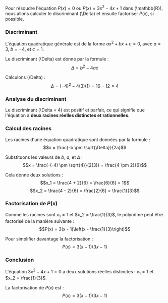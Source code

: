 Pour résoudre l'équation $P(x) = 0$ où $P(x) = 3x^2 - 4x + 1$ dans \(\mathbb{R}\), nous allons calculer le discriminant \(\Delta\) et ensuite factoriser $P(x)$, si possible.

### Discriminant
L'équation quadratique générale est de la forme $ax^2 + bx + c = 0$, avec $a = 3$, $b = -4$, et $c = 1$.

Le discriminant \(\Delta\) est donné par la formule :
$$\Delta = b^2 - 4ac$$

Calculons \(\Delta\) :
$$\Delta = (-4)^2 - 4(3)(1) = 16 - 12 = 4$$

### Analyse du discriminant
Le discriminant \(\Delta = 4\) est positif et parfait, ce qui signifie que l'équation a **deux racines réelles distinctes et rationnelles**.

### Calcul des racines
Les racines d'une équation quadratique sont données par la formule :
$$x = \frac{-b \pm \sqrt{\Delta}}{2a}$$

Substituons les valeurs de $b$, $a$, et $\Delta$ :
$$x = \frac{-(-4) \pm \sqrt{4}}{2(3)} = \frac{4 \pm 2}{6}$$

Cela donne deux solutions :
$$x_1 = \frac{4 + 2}{6} = \frac{6}{6} = 1$$
$$x_2 = \frac{4 - 2}{6} = \frac{2}{6} = \frac{1}{3}$$

### Factorisation de $P(x)$
Comme les racines sont $x_1 = 1$ et $x_2 = \frac{1}{3}$, le polynôme peut être factorisé de la manière suivante :
$$P(x) = 3(x - 1)\left(x - \frac{1}{3}\right)$$

Pour simplifier davantage la factorisation :
$$P(x) = 3(x - 1)\left(3x - 1\right)$$

### Conclusion
L'équation $3x^2 - 4x + 1 = 0$ a deux solutions réelles distinctes : $x_1 = 1$ et $x_2 = \frac{1}{3}$.

La factorisation de $P(x)$ est :
$$P(x) = 3(x - 1)(3x - 1)$$
